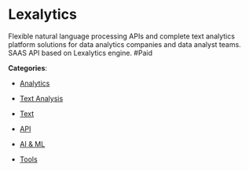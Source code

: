 # Lexalytics


Flexible natural language processing APIs and complete text analytics platform solutions for data analytics companies and data analyst teams. SAAS API based on Lexalytics engine.  #Paid



**Categories**:

- [Analytics](https://github.com/apis-list/apis-list#analytics)

- [Text Analysis](https://github.com/apis-list/apis-list#text-analysis)

- [Text](https://github.com/apis-list/apis-list#text)

- [API](https://github.com/apis-list/apis-list#api)

- [AI & ML](https://github.com/apis-list/apis-list#ai-and-ml)

- [Tools](https://github.com/apis-list/apis-list#tools)



